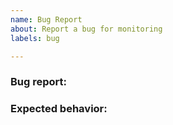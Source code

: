 ```yaml
---
name: Bug Report
about: Report a bug for monitoring
labels: bug

---
```


### Bug report:

<!-- Please describe what is actually happening -->

### Expected behavior:

<!-- Please describe what you expect to happen -->
